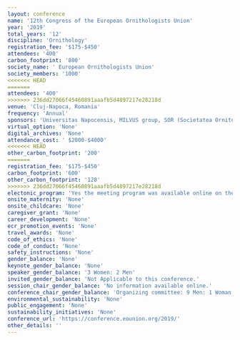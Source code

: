 ```yaml
---
layout: conference 
name: '12th Congress of the European Ornithologists Union'
year: '2019'
total_years: '12'
discipline: 'Ornithology'
registration_fee: '$175-$450'
attendees: '400'
carbon_footprint: '800'
society_name: ' European Ornithologists Union'
society_members: '1000'
<<<<<<< HEAD
=======
attendees: '400'
>>>>>>> 236dd27066f45460891aaafb5d4897217e28218d
venue: 'Cluj-Napoca, Romania'
frequency: 'Annual'
sponsors: 'Universitas Napocensis, MILVUS group, SOR (Societatea Ornitologica Romana), Ecotone GPS Telemetry, STAR|ODDI (logging Life Science), LOTEK '
virtual_option: 'None'
digital_archives: 'None'
attendance_cost: ' $2000-$4000'
<<<<<<< HEAD
other_carbon_footprint: '200'
=======
registration_fee: '$175-$450'
carbon_footprint: '600'
other_carbon_footprint: '120'
>>>>>>> 236dd27066f45460891aaafb5d4897217e28218d
electonic_program: 'Yes the meeting program was available online on the conference website.'
onsite_maternity: 'None'
onsite_childcare: 'None'
caregiver_grant: 'None'
career_development: 'None'
ecr_promotion_events: 'None'
travel_awards: 'None'
code_of_ethics: 'None'
code_of_conduct: 'None'
safety_instructions: 'None'
gender_balance: 'None'
keynote_gender_balance: 'None'
speaker_gender_balance: '3 Women: 2 Men'
invited_gender_balance: 'Not Applicable to this conference.'
session_chair_gender_balance: 'No information available online.'
conference_chair_gender_balance: 'Organizing committee: 9 Men: 1 Woman Local Organizing Committee: 7 Men: 3 Women, Scientific Committe: 8 Men: 2 Women'
environmental_sustainability: 'None'
public_engagement: 'None'
sustainability_initiatives: 'None'
conference_url: 'https://conference.eounion.org/2019/'
other_details: ''
---
```

